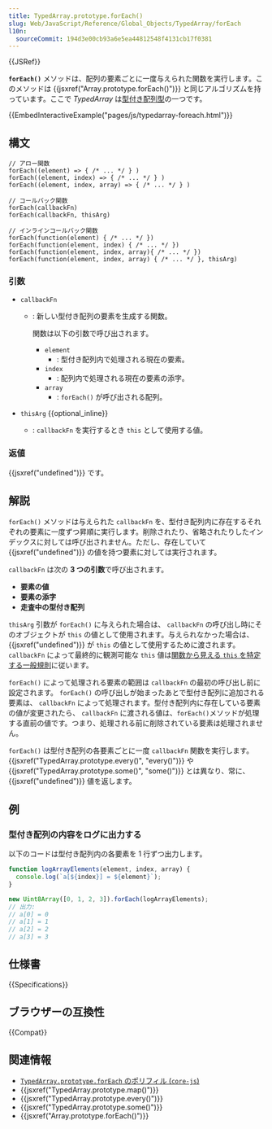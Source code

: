 ```yaml
---
title: TypedArray.prototype.forEach()
slug: Web/JavaScript/Reference/Global_Objects/TypedArray/forEach
l10n:
  sourceCommit: 194d3e00cb93a6e5ea44812548f4131cb17f0381
---
```


{{JSRef}}

**`forEach()`** メソッドは、配列の要素ごとに一度与えられた関数を実行します。このメソッドは {{jsxref("Array.prototype.forEach()")}} と同じアルゴリズムを持っています。ここで _TypedArray_ は[型付き配列型](/ja/docs/Web/JavaScript/Reference/Global_Objects/TypedArray#typedarray_オブジェクト)の一つです。

{{EmbedInteractiveExample("pages/js/typedarray-foreach.html")}}

## 構文

```js-nolint
// アロー関数
forEach((element) => { /* ... */ } )
forEach((element, index) => { /* ... */ } )
forEach((element, index, array) => { /* ... */ } )

// コールバック関数
forEach(callbackFn)
forEach(callbackFn, thisArg)

// インラインコールバック関数
forEach(function(element) { /* ... */ })
forEach(function(element, index) { /* ... */ })
forEach(function(element, index, array){ /* ... */ })
forEach(function(element, index, array) { /* ... */ }, thisArg)
```

### 引数

- `callbackFn`

  - : 新しい型付き配列の要素を生成する関数。

    関数は以下の引数で呼び出されます。

    - `element`
      - : 型付き配列内で処理される現在の要素。
    - `index`
      - : 配列内で処理される現在の要素の添字。
    - `array`
      - : `forEach()` が呼び出される配列。

- `thisArg` {{optional_inline}}
  - : `callbackFn` を実行するとき `this` として使用する値。

### 返値

{{jsxref("undefined")}} です。

## 解説

`forEach()` メソッドは与えられた `callbackFn` を、型付き配列内に存在するそれぞれの要素に一度ずつ昇順に実行します。削除されたり、省略されたりしたインデックスに対しては呼び出されません。ただし、存在していて {{jsxref("undefined")}} の値を持つ要素に対しては実行されます。

`callbackFn` は次の **3 つの引数**で呼び出されます。

- **要素の値**
- **要素の添字**
- **走査中の型付き配列**

`thisArg` 引数が `forEach()` に与えられた場合は、 `callbackFn` の呼び出し時にそのオブジェクトが `this` の値として使用されます。与えられなかった場合は、 {{jsxref("undefined")}} が `this` の値として使用するために渡されます。 `callbackFn` によって最終的に観測可能な `this` 値は[関数から見える `this` を特定する一般規則](/ja/docs/Web/JavaScript/Reference/Operators/this)に従います。

`forEach()` によって処理される要素の範囲は `callbackFn` の最初の呼び出し前に設定されます。 `forEach()` の呼び出しが始まったあとで型付き配列に追加される要素は、 `callbackFn` によって処理されます。型付き配列内に存在している要素の値が変更されたら、 `callbackFn` に渡される値は、`forEach()`メソッドが処理する直前の値です。つまり、処理される前に削除されている要素は処理されません。

`forEach()` は型付き配列の各要素ごとに一度 `callbackFn` 関数を実行します。 {{jsxref("TypedArray.prototype.every()", "every()")}} や {{jsxref("TypedArray.prototype.some()", "some()")}} とは異なり、常に、{{jsxref("undefined")}} 値を返します。

## 例

### 型付き配列の内容をログに出力する

以下のコードは型付き配列内の各要素を 1 行ずつ出力します。

```js
function logArrayElements(element, index, array) {
  console.log(`a[${index}] = ${element}`);
}

new Uint8Array([0, 1, 2, 3]).forEach(logArrayElements);
// 出力:
// a[0] = 0
// a[1] = 1
// a[2] = 2
// a[3] = 3
```

## 仕様書

{{Specifications}}

## ブラウザーの互換性

{{Compat}}

## 関連情報

- [`TypedArray.prototype.forEach` のポリフィル (`core-js`)](https://github.com/zloirock/core-js#ecmascript-typed-arrays)
- {{jsxref("TypedArray.prototype.map()")}}
- {{jsxref("TypedArray.prototype.every()")}}
- {{jsxref("TypedArray.prototype.some()")}}
- {{jsxref("Array.prototype.forEach()")}}
